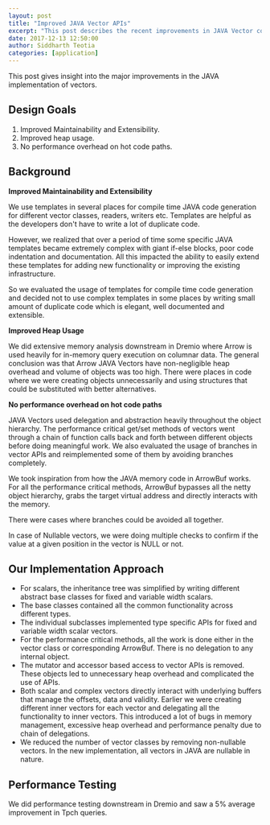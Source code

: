 ```yaml
---
layout: post
title: "Improved JAVA Vector APIs"
excerpt: "This post describes the recent improvements in JAVA Vector code"
date: 2017-12-13 12:50:00
author: Siddharth Teotia
categories: [application]
---
```


<!--
{% comment %}
Licensed to the Apache Software Foundation (ASF) under one or more
contributor license agreements.  See the NOTICE file distributed with
this work for additional information regarding copyright ownership.
The ASF licenses this file to you under the Apache License, Version 2.0
(the "License"); you may not use this file except in compliance with
the License.  You may obtain a copy of the License at

http://www.apache.org/licenses/LICENSE-2.0

Unless required by applicable law or agreed to in writing, software
distributed under the License is distributed on an "AS IS" BASIS,
WITHOUT WARRANTIES OR CONDITIONS OF ANY KIND, either express or implied.
See the License for the specific language governing permissions and
limitations under the License.
{% endcomment %}
-->


This post gives insight into the major improvements in the JAVA implementation
of vectors.

## Design Goals

1. Improved Maintainability and Extensibility.
2. Improved heap usage.
3. No performance overhead on hot code paths.

## Background

**Improved Maintainability and Extensibility** 

We use templates in several places for compile time JAVA code generation for
different vector classes, readers, writers etc. Templates are helpful as the
developers don't have to write a lot of duplicate code. 

However, we realized that over a period of time some specific JAVA 
templates became extremely complex with giant if-else blocks, poor code indentation
and documentation. All this impacted the ability to easily extend these templates 
for adding new functionality or improving the existing infrastructure.

So we evaluated the usage of templates for compile time code generation and
decided not to use complex templates in some places by writing small amount of 
duplicate code which is elegant, well documented and extensible.

**Improved Heap Usage**

We did extensive memory analysis downstream in Dremio where Arrow is used
heavily for in-memory query execution on columnar data. The general conclusion
was that Arrow JAVA Vectors have non-negligible heap overhead and volume of 
objects was too high. There were places in code where we were creating objects
unnecessarily and using structures that could be substituted with better
alternatives.

**No performance overhead on hot code paths**

JAVA Vectors used delegation and abstraction heavily throughout the object 
hierarchy. The performance critical get/set methods of vectors went through
a chain of function calls back and forth between different objects before 
doing meaningful work. We also evaluated the usage of branches in vector
APIs and reimplemented some of them by avoiding branches completely.

We took inspiration from how the JAVA memory code in ArrowBuf works. For
all the performance critical methods, ArrowBuf bypasses all the netty object 
hierarchy, grabs the target virtual address and directly interacts with 
the memory.

There were cases where branches could be avoided all together.

In case of Nullable vectors, we were doing multiple checks to confirm if
the value at a given position in the vector is NULL or not. 

## Our Implementation Approach

- For scalars, the inheritance tree was simplified by writing different
abstract base classes for fixed and variable width scalars. 
- The base classes contained all the common functionality across different
types.
- The individual subclasses implemented type specific APIs for fixed and
variable width scalar vectors. 
- For the performance critical methods, all the work is done either in
the vector class or corresponding ArrowBuf. There is no delegation to any
internal object.
- The mutator and accessor based access to vector APIs is removed. These 
objects led to unnecessary heap overhead and complicated the use of APIs.
- Both scalar and complex vectors directly interact with underlying buffers
that manage the offsets, data and validity. Earlier we were creating different
inner vectors for each vector and delegating all the functionality to inner
vectors. This introduced a lot of bugs in memory management, excessive heap 
overhead and performance penalty due to chain of delegations.
- We reduced the number of vector classes by removing non-nullable vectors.
In the new implementation, all vectors in JAVA are nullable in nature.

## Performance Testing

We did performance testing downstream in Dremio and saw a 5% average improvement
in Tpch queries. 



